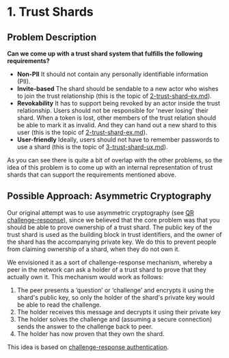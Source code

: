 # 1. Trust Shards

## Problem Description

**Can we come up with a trust shard system that fulfills the following requirements?**

- **Non-PII** It should not contain any personally identifiable information (PII).
- **Invite-based** The shard should be sendable to a new actor who wishes to join the trust
  relationship (this is the topic of [2-trust-shard-ex.md](/problems/2-trust-shard-ex.md)).
- **Revokability** It has to support being revoked by an actor inside the trust relationship. Users
  should not be responsible for 'never losing' their shard. When a token is lost, other members of
  the trust relation should be able to mark it as invalid. And they can hand out a new shard to
  this user (this is the topic of [2-trust-shard-ex.md](/problems/2-trust-shard-ex.md)).
- **User-friendly** Ideally, users should not have to remember passwords to use a shard (this is
  the topic of [3-trust-shard-ux.md](/problems/3-trust-shard-ux.md)).

As you can see there is quite a bit of overlap with the other problems, so the idea of this problem
is to come up with an internal representation of trust shards that can support the requirements
mentioned above.

## Possible Approach: Asymmetric Cryptography

Our original attempt was to use asymmetric cryptography (see [QR
challenge-response](/qr-challenge-response.md)), since we believed that the core problem
was that you should be able to prove ownership of a trust shard. The public key of the trust shard
is used as the building block in trust identifiers, and the owner of the shard has the accompanying
private key. We do this to prevent people from claiming ownership of a shard, when they do not own
it.

We envisioned it as a sort of challenge-response mechanism, whereby a peer in the network can ask a
holder of a trust shard to prove that they actually own it. This mechanism would work as follows:

1. The peer presents a ‘question’ or ‘challenge’ and encrypts it using the shard's public key, so
   only the holder of the shard's private key would be able to read the challenge.
2. The holder receives this message and decrypts it using their private key
3. The holder solves the challenge and (assuming a secure connection) sends the answer to the
   challenge back to peer.
4. The holder has now proven that they own the shard.

This idea is based on [challenge-response
authentication](https://en.wikipedia.org/wiki/Challenge%E2%80%93response_authentication).
